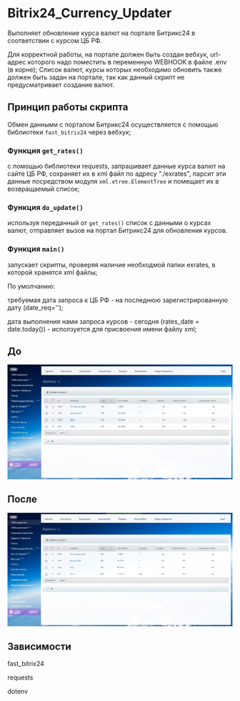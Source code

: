 # Bitrix24_Currency_Updater
Выполняет обновление курса валют на портале Битрикс24 в соответствии с курсом ЦБ РФ.

Для корректной работы, на портале должен быть создан вебхук, url-адрес которого надо поместить в переменную WEBHOOK в файле .env (в корне);
Список валют, курсы которых необходимо обновить также должен быть задан на портале, так как данный скрипт не предусматривает создание валют.

## Принцип работы скрипта

Обмен данными с порталом Битрикс24 осуществляется с помощью библиотеки `fast_bitrix24` через вебхук;

### Функция `get_rates()` 
с помощью библиотеки requests, запрашивает данные курса валют на сайте ЦБ РФ, сохраняет их в xml файл по адресу "./exrates", парсит эти данные посредством модуля `xml.etree.ElementTree` и помещает их в возвращаемый список;

### Функция `do_update()` 
используя переданный от `get_rates()` список с данными о курсах валют, отправляет вызов на портал Битрикс24 для обновления курсов.

### Функция `main()`
запускает скрипты, проверяя наличие необходмой папки exrates, в которой хранятся xml файлы;

По умолчанию:

требуемая дата запроса к ЦБ РФ - на последнюю зарегистрированную дату (date_req='');

дата выполнения нами запроса курсов - сегодня (rates_date = date.today()) - исползуется для присвоения имени файлу xml;

## До
![До выполнения скрипта](/images/before.jpg)

## После
![После выполнения скрипта](/images/after.jpg)


## Зависимости
fast_bitrix24

requests

dotenv